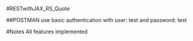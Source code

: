 #RESTwithJAX_RS_Quote

##POSTMAN
use basic authentication with user: test and password: test

#Notes
All features implemented